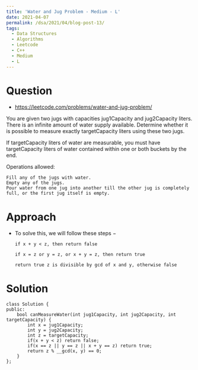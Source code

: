 ```yaml
---
title: 'Water and Jug Problem - Medium - L'
date: 2021-04-07
permalink: /dsa/2021/04/blog-post-13/
tags:
  - Data Structures
  - Algorithms
  - Leetcode
  - C++
  - Medium
  - L
---
```


# Question

- https://leetcode.com/problems/water-and-jug-problem/

You are given two jugs with capacities jug1Capacity and jug2Capacity liters. There is an infinite amount of water supply available. Determine whether it is possible to measure exactly targetCapacity liters using these two jugs.

If targetCapacity liters of water are measurable, you must have targetCapacity liters of water contained within one or both buckets by the end.

Operations allowed:

    Fill any of the jugs with water.
    Empty any of the jugs.
    Pour water from one jug into another till the other jug is completely full, or the first jug itself is empty.

# Approach

- To solve this, we will follow these steps −
  
      if x + y < z, then return false
  
      if x = z or y = z, or x + y = z, then return true
  
      return true z is divisible by gcd of x and y, otherwise false


# Solution
```
class Solution {
public:
    bool canMeasureWater(int jug1Capacity, int jug2Capacity, int targetCapacity) {
        int x = jug1Capacity;
        int y = jug2Capacity;
        int z = targetCapacity;
        if(x + y < z) return false;
        if(x == z || y == z || x + y == z) return true;
        return z % __gcd(x, y) == 0;
    }
};
```